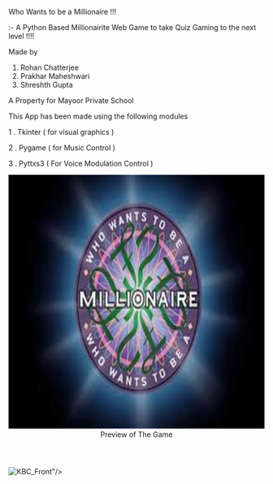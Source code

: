  Who Wants to be a Millionaire !!!

:-  A Python Based Millionairite Web Game to take Quiz Gaming to the next level !!!! 

Made by 
1. Rohan Chatterjee 
2. Prakhar Maheshwari 
3. Shreshth Gupta 


A Property for Mayoor Private School 


<p> This App has been made using the following modules </p>
<p> 1 . Tkinter ( for visual graphics )</p>
<p> 2 . Pygame ( for Music Control )</p>
<p> 3 . Pyttxs3 ( For Voice Modulation Control ) </p>


<img src="center.png" width="1000" height= "500" />


<Header> Preview of The Game </header>
<img src="<img width="1279" alt="KBC_Front" src="https://user-images.githubusercontent.com/83532283/212460641-110b8dac-4f37-42fa-b993-c94f60790c79.png">"/>
